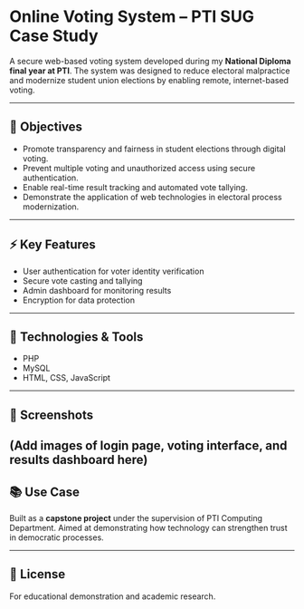 # Online Voting System – PTI SUG Case Study  

A secure web-based voting system developed during my **National Diploma final year at PTI**. The system was designed to reduce electoral malpractice and modernize student union elections by enabling remote, internet-based voting.  

---

## 🎯 Objectives  
- Promote transparency and fairness in student elections through digital voting.  
- Prevent multiple voting and unauthorized access using secure authentication.  
- Enable real-time result tracking and automated vote tallying.  
- Demonstrate the application of web technologies in electoral process modernization.

---

## ⚡ Key Features
- User authentication for voter identity verification  
- Secure vote casting and tallying  
- Admin dashboard for monitoring results  
- Encryption for data protection  

---

## 🔧 Technologies & Tools
- PHP  
- MySQL  
- HTML, CSS, JavaScript  

---

## 📸 Screenshots
(Add images of login page, voting interface, and results dashboard here)  
---

## 📚 Use Case
Built as a **capstone project** under the supervision of PTI Computing Department. Aimed at demonstrating how technology can strengthen trust in democratic processes.  

---

## 📄 License
For educational demonstration and academic research.  

